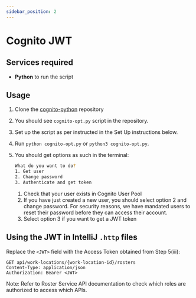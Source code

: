 ```yaml
---
sidebar_position: 2
---
```


# Cognito JWT

## Services required
* **Python** to run the script

## Usage
1. Clone the [cognito-python](https://github.com/CS203-G1/cognito-python) repository
2. You should see `cognito-opt.py` script in the repository.
3. Set up the script as per instructed in the Set Up instructions below.
4. Run `python cognito-opt.py` or `python3 cognito-opt.py`.
5. You should get options as such in the terminal:

    ```sh
    What do you want to do?
    1. Get user
    2. Change password
    3. Authenticate and get token 
    ```
   1. Check that your user exists in Cognito User Pool
   2. If you have just created a new user, you should select option 2 and change password. For security reasons, we have mandated users to reset their password before they can access their account.
   3. Select option 3 if you want to get a JWT token

## Using the JWT in IntelliJ `.http` files
Replace the `<JWT>` field with the Access Token obtained from Step 5(iii):
``` http
GET api/work-locations/{work-location-id}/rosters
Content-Type: application/json
Authorization: Bearer <JWT>
```

Note: Refer to Roster Service API documentation to check which roles are authorized to access which APIs.